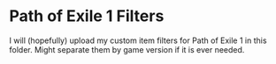 # Path of Exile 1 Filters

I will (hopefully) upload my custom item filters for Path of Exile 1 in this folder. Might separate them by game version if it is ever needed.
